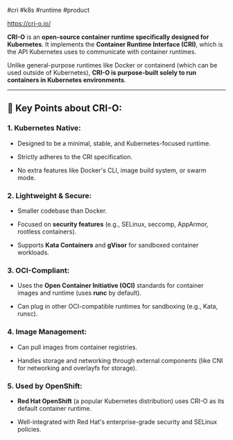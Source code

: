 #cri #k8s #runtime #product

https://cri-o.io/

**CRI-O** is an **open-source container runtime specifically designed for Kubernetes**. It implements the **Container Runtime Interface (CRI)**, which is the API Kubernetes uses to communicate with container runtimes.

Unlike general-purpose runtimes like Docker or containerd (which can be used outside of Kubernetes), **CRI-O is purpose-built solely to run containers in Kubernetes environments**.

---

## 🔹 Key Points about CRI-O:

### 1. **Kubernetes Native**:

- Designed to be a minimal, stable, and Kubernetes-focused runtime.
    
- Strictly adheres to the CRI specification.
    
- No extra features like Docker's CLI, image build system, or swarm mode.
    

### 2. **Lightweight & Secure**:

- Smaller codebase than Docker.
    
- Focused on **security features** (e.g., SELinux, seccomp, AppArmor, rootless containers).
    
- Supports **Kata Containers** and **gVisor** for sandboxed container workloads.
    

### 3. **OCI-Compliant**:

- Uses the **Open Container Initiative (OCI)** standards for container images and runtime (uses **runc** by default).
    
- Can plug in other OCI-compatible runtimes for sandboxing (e.g., Kata, runsc).
    

### 4. **Image Management**:

- Can pull images from container registries.
    
- Handles storage and networking through external components (like CNI for networking and overlayfs for storage).
    

### 5. **Used by OpenShift**:

- **Red Hat OpenShift** (a popular Kubernetes distribution) uses CRI-O as its default container runtime.
    
- Well-integrated with Red Hat's enterprise-grade security and SELinux policies.